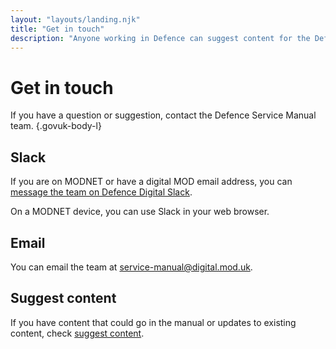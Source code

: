 ```yaml
---
layout: "layouts/landing.njk"
title: "Get in touch"
description: "Anyone working in Defence can suggest content for the Defence Service Manual. Find out how to add or update content."
---
```


# Get in touch

If you have a question or suggestion, contact the Defence Service Manual team. {.govuk-body-l}

## Slack

If you are on MODNET or have a digital MOD email address, you can [message the team on Defence Digital Slack](https://defencedigital.slack.com/archives/C03L6486PBN/).

On a MODNET device, you can use Slack in your web browser.

## Email

You can email the team at [service-manual@digital.mod.uk](mailto:service-manual@digital.mod.uk).

## Suggest content

If you have content that could go in the manual or updates to existing content, check [suggest content](/suggest-content/).
